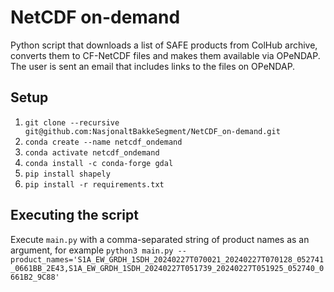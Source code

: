 # NetCDF on-demand

Python script that downloads a list of SAFE products from ColHub archive, converts them to CF-NetCDF files and makes them available via OPeNDAP. The user is sent an email that includes links to the files on OPeNDAP.

## Setup
1. `git clone --recursive git@github.com:NasjonaltBakkeSegment/NetCDF_on-demand.git`
2. `conda create --name netcdf_ondemand`
3. `conda activate netcdf_ondemand`
4. `conda install -c conda-forge gdal`
5. `pip install shapely`
6. `pip install -r requirements.txt`

## Executing the script

Execute `main.py` with a comma-separated string of product names as an argument, for example
`python3 main.py --product_names='S1A_EW_GRDH_1SDH_20240227T070021_20240227T070128_052741_0661BB_2E43,S1A_EW_GRDH_1SDH_20240227T051739_20240227T051925_052740_0661B2_9C88'`
